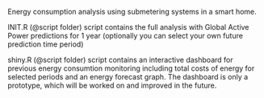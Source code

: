 Energy consumption analysis using submetering systems in a smart home.

INIT.R (@script folder) script contains the full analysis with Global Active Power predictions for 1 year (optionally you can select your own future prediction time period)

shiny.R (@script folder) script contains an interactive dashboard for previous energy consumtion monitoring including total costs of energy for selected periods and an energy forecast graph. The dashboard is only a prototype, which will be worked on and improved in the future.
